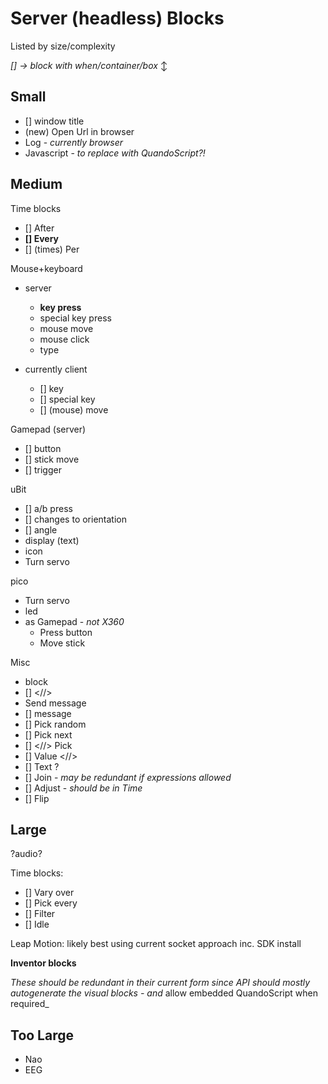 # Server (headless) Blocks

Listed by size/complexity

_[] &rarr; block with when/container/box_ &varr;

## Small

- [] window title
- (new) Open Url in browser
- Log - _currently browser_
- Javascript - _to replace with QuandoScript?!_

## Medium

Time blocks

- [] After
- **[] Every**
- [] (times) Per

Mouse+keyboard

- server
  - **key press**
  - special key press
  - mouse move
  - mouse click
  - type

- currently client
  - [] key
  - [] special key
  - [] (mouse) move

Gamepad (server)

- [] button
- [] stick move
- [] trigger

uBit

- [] a/b press
- [] changes to orientation
- [] angle
- display (text)
- icon
- Turn servo

pico

- Turn servo
- led
- as Gamepad - _not X360_
  - Press button
  - Move stick

Misc

- block
- [] <//>
- Send message
- [] message
- [] Pick random
- [] Pick next
- [] <//> Pick
- [] Value <//>
- [] Text ?
- [] Join - _may be redundant if expressions allowed_
- [] Adjust - _should be in Time_
- [] Flip

## Large

?audio?

Time blocks:

- [] Vary over
- [] Pick every
- [] Filter
- [] Idle

Leap Motion: likely best using current socket approach inc. SDK install

**Inventor blocks**

_These should be redundant in their current form since API should mostly autogenerate the visual blocks - and_ allow embedded QuandoScript when required_

## Too Large

- Nao
- EEG